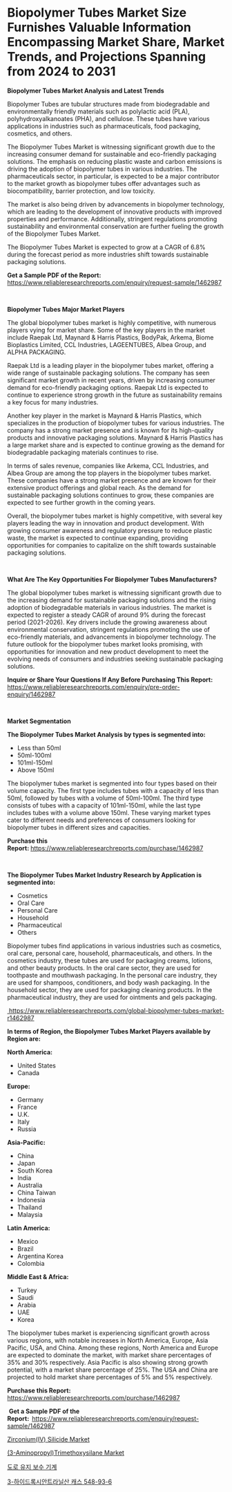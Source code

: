 <p><h1>Biopolymer Tubes Market Size Furnishes Valuable Information Encompassing Market Share, Market Trends, and Projections Spanning from 2024 to 2031</h1></p><p><strong>Biopolymer Tubes Market Analysis and Latest Trends</strong></p>
<p><p>Biopolymer Tubes are tubular structures made from biodegradable and environmentally friendly materials such as polylactic acid (PLA), polyhydroxyalkanoates (PHA), and cellulose. These tubes have various applications in industries such as pharmaceuticals, food packaging, cosmetics, and others.</p><p>The Biopolymer Tubes Market is witnessing significant growth due to the increasing consumer demand for sustainable and eco-friendly packaging solutions. The emphasis on reducing plastic waste and carbon emissions is driving the adoption of biopolymer tubes in various industries. The pharmaceuticals sector, in particular, is expected to be a major contributor to the market growth as biopolymer tubes offer advantages such as biocompatibility, barrier protection, and low toxicity.</p><p>The market is also being driven by advancements in biopolymer technology, which are leading to the development of innovative products with improved properties and performance. Additionally, stringent regulations promoting sustainability and environmental conservation are further fueling the growth of the Biopolymer Tubes Market.</p><p>The Biopolymer Tubes Market is expected to grow at a CAGR of 6.8% during the forecast period as more industries shift towards sustainable packaging solutions.</p></p>
<p><strong>Get a Sample PDF of the Report:&nbsp;</strong> <a href="https://www.reliableresearchreports.com/enquiry/request-sample/1462987">https://www.reliableresearchreports.com/enquiry/request-sample/1462987</a></p>
<p>&nbsp;</p>
<p><strong>Biopolymer Tubes Major Market Players</strong></p>
<p><p>The global biopolymer tubes market is highly competitive, with numerous players vying for market share. Some of the key players in the market include Raepak Ltd, Maynard & Harris Plastics, BodyPak, Arkema, Biome Bioplastics Limited, CCL Industries, LAGEENTUBES, Albea Group, and ALPHA PACKAGING.</p><p>Raepak Ltd is a leading player in the biopolymer tubes market, offering a wide range of sustainable packaging solutions. The company has seen significant market growth in recent years, driven by increasing consumer demand for eco-friendly packaging options. Raepak Ltd is expected to continue to experience strong growth in the future as sustainability remains a key focus for many industries.</p><p>Another key player in the market is Maynard & Harris Plastics, which specializes in the production of biopolymer tubes for various industries. The company has a strong market presence and is known for its high-quality products and innovative packaging solutions. Maynard & Harris Plastics has a large market share and is expected to continue growing as the demand for biodegradable packaging materials continues to rise.</p><p>In terms of sales revenue, companies like Arkema, CCL Industries, and Albea Group are among the top players in the biopolymer tubes market. These companies have a strong market presence and are known for their extensive product offerings and global reach. As the demand for sustainable packaging solutions continues to grow, these companies are expected to see further growth in the coming years.</p><p>Overall, the biopolymer tubes market is highly competitive, with several key players leading the way in innovation and product development. With growing consumer awareness and regulatory pressure to reduce plastic waste, the market is expected to continue expanding, providing opportunities for companies to capitalize on the shift towards sustainable packaging solutions.</p></p>
<p>&nbsp;</p>
<p><strong>What Are The Key Opportunities For Biopolymer Tubes Manufacturers?</strong></p>
<p><p>The global biopolymer tubes market is witnessing significant growth due to the increasing demand for sustainable packaging solutions and the rising adoption of biodegradable materials in various industries. The market is expected to register a steady CAGR of around 9% during the forecast period (2021-2026). Key drivers include the growing awareness about environmental conservation, stringent regulations promoting the use of eco-friendly materials, and advancements in biopolymer technology. The future outlook for the biopolymer tubes market looks promising, with opportunities for innovation and new product development to meet the evolving needs of consumers and industries seeking sustainable packaging solutions.</p></p>
<p><strong>Inquire or Share Your Questions If Any Before Purchasing This Report:</strong> <a href="https://www.reliableresearchreports.com/enquiry/pre-order-enquiry/1462987">https://www.reliableresearchreports.com/enquiry/pre-order-enquiry/1462987</a></p>
<p>&nbsp;</p>
<p><strong>Market Segmentation</strong></p>
<p><strong>The Biopolymer Tubes Market Analysis by types is segmented into:</strong></p>
<p><ul><li>Less than 50ml</li><li>50ml-100ml</li><li>101ml-150ml</li><li>Above 150ml</li></ul></p>
<p><p>The biopolymer tubes market is segmented into four types based on their volume capacity. The first type includes tubes with a capacity of less than 50ml, followed by tubes with a volume of 50ml-100ml. The third type consists of tubes with a capacity of 101ml-150ml, while the last type includes tubes with a volume above 150ml. These varying market types cater to different needs and preferences of consumers looking for biopolymer tubes in different sizes and capacities.</p></p>
<p><strong>Purchase this Report:&nbsp;</strong><a href="https://www.reliableresearchreports.com/purchase/1462987">https://www.reliableresearchreports.com/purchase/1462987</a></p>
<p>&nbsp;</p>
<p><strong>The Biopolymer Tubes Market Industry Research by Application is segmented into:</strong></p>
<p><ul><li>Cosmetics</li><li>Oral Care</li><li>Personal Care</li><li>Household</li><li>Pharmaceutical</li><li>Others</li></ul></p>
<p><p>Biopolymer tubes find applications in various industries such as cosmetics, oral care, personal care, household, pharmaceuticals, and others. In the cosmetics industry, these tubes are used for packaging creams, lotions, and other beauty products. In the oral care sector, they are used for toothpaste and mouthwash packaging. In the personal care industry, they are used for shampoos, conditioners, and body wash packaging. In the household sector, they are used for packaging cleaning products. In the pharmaceutical industry, they are used for ointments and gels packaging.</p></p>
<p><a href="https://www.reliableresearchreports.com/global-biopolymer-tubes-market-r1462987">&nbsp;https://www.reliableresearchreports.com/global-biopolymer-tubes-market-r1462987</a></p>
<p><strong>In terms of Region, the Biopolymer Tubes Market Players available by Region are:</strong></p>
<p>
    <p> <strong> North America: </strong>
        <ul>
            <li>United States</li>
            <li>Canada</li>
        </ul>
        </p> 
    <p> <strong> Europe: </strong>
        <ul>
            <li>Germany</li>
            <li>France</li>
            <li>U.K.</li>
            <li>Italy</li>
            <li>Russia</li>
        </ul>
        </p> 
    <p> <strong> Asia-Pacific: </strong>
        <ul>
            <li>China</li>
            <li>Japan</li>
            <li>South Korea</li>
            <li>India</li>
            <li>Australia</li>
            <li>China Taiwan</li>
            <li>Indonesia</li>
            <li>Thailand</li>
            <li>Malaysia</li>
        </ul>
        </p> 
    <p> <strong> Latin America: </strong>
        <ul>
            <li>Mexico</li>
            <li>Brazil</li>
            <li>Argentina Korea</li>
            <li>Colombia</li>
        </ul>
        </p> 
    <p> <strong> Middle East & Africa: </strong>
        <ul>
            <li>Turkey</li>
            <li>Saudi</li>
            <li>Arabia</li>
            <li>UAE</li>
            <li>Korea</li>
        </ul>
    </p>
    </p>
<p><p>The biopolymer tubes market is experiencing significant growth across various regions, with notable increases in North America, Europe, Asia Pacific, USA, and China. Among these regions, North America and Europe are expected to dominate the market, with market share percentages of 35% and 30% respectively. Asia Pacific is also showing strong growth potential, with a market share percentage of 25%. The USA and China are projected to hold market share percentages of 5% and 5% respectively.</p></p>
<p><strong>Purchase this Report: </strong><a href="https://www.reliableresearchreports.com/purchase/1462987">https://www.reliableresearchreports.com/purchase/1462987</a></p>
<p>&nbsp;<strong>Get a Sample PDF of the Report:&nbsp;&nbsp;</strong><a href="https://www.reliableresearchreports.com/enquiry/request-sample/1462987">https://www.reliableresearchreports.com/enquiry/request-sample/1462987</a></p>
<p><strong></strong></p>
<p><p><a href="https://github.com/mbisetmhermsr/Market-Research-Report-List-3/blob/main/zirconiumiv-silicide-market.md">Zirconium(IV) Silicide Market</a></p><p><a href="https://github.com/cameroneffertz/Market-Research-Report-List-1/blob/main/3-aminopropyltrimethoxysilane-market.md">(3-Aminopropyl)Trimethoxysilane Market</a></p><p><a href="https://medium.com/@corneliutrifa2022/2024%EB%85%84%EB%B6%80%ED%84%B0-2031%EB%85%84%EA%B9%8C%EC%A7%80-%EC%9D%98-%EC%97%B0%ED%8F%89%EA%B7%A0-%EC%84%B1%EC%9E%A5%EB%A5%A0%EB%A1%9C-%ED%99%95%EC%9E%A5%EB%90%98%EA%B3%A0-%EC%9E%88%EB%8A%94-%EB%8F%84%EB%A1%9C-%EC%9C%A0%EC%A7%80%EB%B3%B4%EC%88%98-%EA%B8%B0%EA%B3%84-%EC%8B%9C%EC%9E%A5-%EA%B7%9C%EB%AA%A8%EC%97%90-%EB%8C%80%ED%95%9C-%ED%86%B5%EC%B0%B0%EB%A0%A5-7cb1411e6eca">도로 유지 보수 기계</a></p><p><a href="https://github.com/TobyKub4685/Market-Research-Report-List-2/blob/main/3617556143350.md">3-하이드록시안트라닐산 캐스 548-93-6</a></p></p>